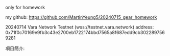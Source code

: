only for homework

my github:
https://github.com/MartinYeung5/20240715_gear_homework

20240714
Vara Network Testnet (wss://testnet.vara.network) address:
0x71f0c70169e9fb3c43e2700eb1722174bbd7565a8f687edd9cb3022897569281

項目簡介:
